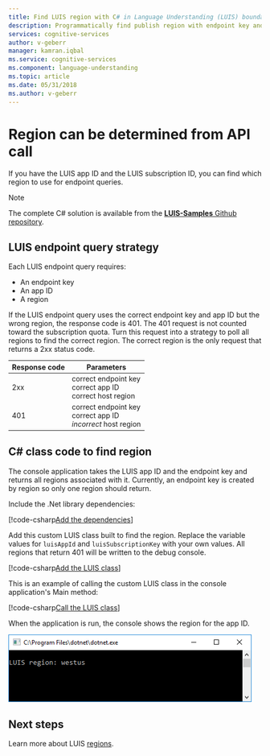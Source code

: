 ```yaml
---
title: Find LUIS region with C# in Language Understanding (LUIS) boundaries | Microsoft Docs
description: Programmatically find publish region with endpoint key and application ID for LUIS.
services: cognitive-services
author: v-geberr
manager: kamran.iqbal
ms.service: cognitive-services
ms.component: language-understanding
ms.topic: article
ms.date: 05/31/2018
ms.author: v-geberr
---
```

# Region can be determined from API call 
If you have the LUIS app ID and the LUIS subscription ID, you can find which region to use for endpoint queries.

> [!NOTE] 
> The complete C# solution is available from the [**LUIS-Samples** Github repository](https://github.com/Microsoft/LUIS-Samples/blob/master/documentation-samples/find-region/csharp/).

## LUIS endpoint query strategy
Each LUIS endpoint query requires:

* An endpoint key
* An app ID
* A region

If the LUIS endpoint query uses the correct endpoint key and app ID but the wrong region, the response code is 401. The 401 request is not counted toward the subscription quota. Turn this request into a strategy to poll all regions to find the correct region. The correct region is the only request that returns a 2xx status code. 

|Response code|Parameters|
|--|--|
|2xx|correct endpoint key<br>correct app ID<br>correct host region|
|401|correct endpoint key<br>correct app ID<br>_incorrect_ host region|

## C# class code to find region
The console application takes the LUIS app ID and the endpoint key and returns all regions associated with it. Currently, an endpoint key is created by region so only one region should return.

Include the .Net library dependencies:

[!code-csharp[Add the dependencies](~/samples-luis/documentation-samples/find-region/csharp/ConsoleAppLUISRegion/Program.cs?range=1-6 "Add the dependencies")]

Add this custom LUIS class built to find the region. Replace the variable values for `luisAppId` and `luisSubscriptionKey` with your own values. All regions that return 401 will be written to the debug console. 

[!code-csharp[Add the LUIS class](~/samples-luis/documentation-samples/find-region/csharp/ConsoleAppLUISRegion/Program.cs?range=10-83 "Add the LUIS class")]

This is an example of calling the custom LUIS class in the console application's Main method:

[!code-csharp[Call the LUIS class](~/samples-luis/documentation-samples/find-region/csharp/ConsoleAppLUISRegion/Program.cs?range=85-101 "Call the LUIS class")]

When the application is run, the console shows the region for the app ID.

![Screenshot of console app showing LUIS region](./media/find-region-csharp/console.png)

## Next steps

Learn more about LUIS [regions](luis-reference-regions.md).
